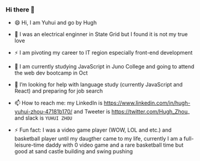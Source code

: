 ### Hi there 👋

<!--
**Hughzhoutrt/Hughzhoutrt** is a ✨ _special_ ✨ repository because its `README.md` (this file) appears on your GitHub profile.

Here are some ideas to get you started:

- 🔭 I’m currently working on ...
- 🌱 I’m currently learning ...
- 👯 I’m looking to collaborate on ...
- 🤔 I’m looking for help with ...
- 💬 Ask me about ...
- 📫 How to reach me: ...
- 😄 Pronouns: ...
- ⚡ Fun fact: ...
-->
- 😄 Hi, I am Yuhui and go by Hugh

- 💬 I was an electrical enginner in State Grid but I found it is not my true love

- ⚡ I am pivoting my career to IT region especially front-end development

- 🌱 I am currently studying JavaScript in Juno College and going to attend the web dev bootcamp in Oct

- 🤔 I’m looking for help with language study (currently JavaScript and React) and preparing for job search 

- 📫 How to reach me: my LinkedIn is https://www.linkedin.com/in/hugh-yuhui-zhou-47181b170/ and Tweeter is https://twitter.com/Hugh_Zhou_ and slack is `YUHUI ZHOU`  

- ⚡ Fun fact: I was a video game player (WOW, LOL and etc.) and basketball player until my daugther came to my life, currently I am a full-leisure-time daddy with 0 video game and a rare basketball time but good at sand castle building and swing pushing
